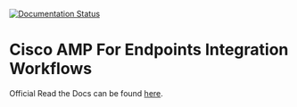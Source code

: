 [![Documentation Status](https://readthedocs.com/projects/ciscosecurity-amp-00-integration-workflows/badge/?version=latest)](https://ciscosecurity-amp-00-integration-workflows.readthedocs-hosted.com/en/latest/?badge=latest)

# Cisco AMP For Endpoints Integration Workflows

Official Read the Docs can be found [here](https://ciscosecurity-amp-00-integration-workflows.readthedocs-hosted.com/en/latest/).
